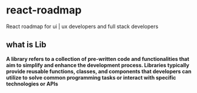 # react-roadmap
React roadmap for ui | ux developers and full stack developers  

## what is Lib

**A library refers to a collection of pre-written code and functionalities that aim to simplify and enhance the development process. Libraries typically provide reusable functions, classes, and components that developers can utilize to solve common programming tasks or interact with specific technologies or APIs**
